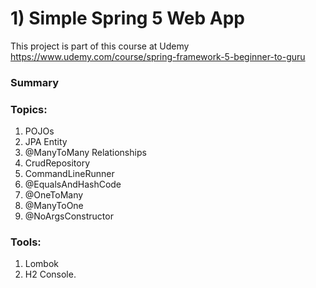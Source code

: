 # 1) Simple Spring 5 Web App

This project is part of this course at Udemy https://www.udemy.com/course/spring-framework-5-beginner-to-guru  
  
### Summary  
  
### Topics:
1) POJOs
2) JPA Entity
3) @ManyToMany Relationships
4) CrudRepository
5) CommandLineRunner
6) @EqualsAndHashCode
7) @OneToMany
8) @ManyToOne
9) @NoArgsConstructor

### Tools:
1) Lombok
2) H2 Console.